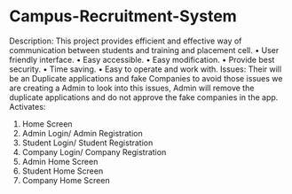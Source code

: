 # Campus-Recruitment-System

Description:
This project provides efficient and effective way of communication between students and training and placement cell. 
•	User friendly interface.
•	Easy accessible.
•	Easy modification.
•	Provide best security.
•	Time saving.
•	Easy to operate and work with.
Issues:
Their will be an Duplicate applications and fake Companies to avoid those issues we are creating a Admin to look into this issues, Admin will remove the duplicate applications and do not approve the fake companies in the app.
Activates:
1.	Home Screen
2.	Admin Login/ Admin Registration
3.	Student Login/ Student Registration
4.	Company Login/ Company Registration
5.	Admin Home Screen
6.	Student Home Screen
7.	Company Home Screen 
